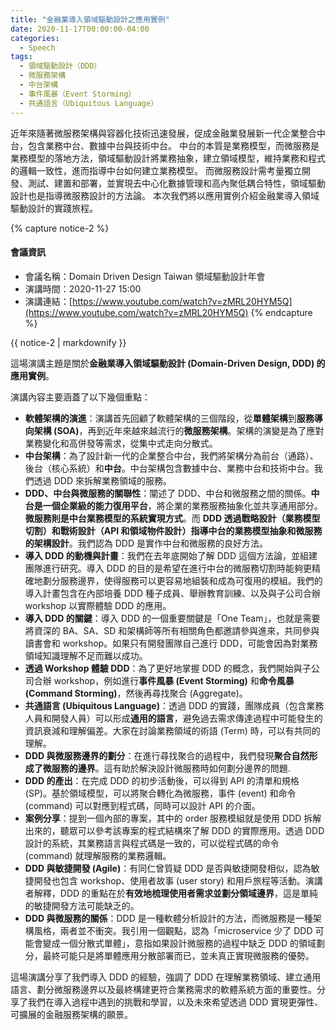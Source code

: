 ```yaml
---
title: "金融業導入領域驅動設計之應用實例"
date: 2020-11-17T00:00:00-04:00
categories:
  - Speech
tags:
  - 領域驅動設計（DDD）
  - 微服務架構
  - 中台架構
  - 事件風暴（Event Storming）
  - 共通語言（Ubiquitous Language）
---
```


近年來隨著微服務架構與容器化技術迅速發展，促成金融業發展新一代企業整合中台，包含業務中台、數據中台與技術中台。 中台的本質是業務模型，而微服務是業務模型的落地方法，領域驅動設計將業務抽象，建立領域模型，維持業務和程式的邏輯一致性，進而指導中台如何建立業務模型。 而微服務設計需考量獨立開發、測試、建置和部署，並實現去中心化數據管理和高內聚低耦合特性，領域驅動設計也是指導微服務設計的方法論。 本次我們將以應用實例介紹金融業導入領域驅動設計的實踐旅程。

{% capture notice-2 %}
#### 會議資訊

* 會議名稱：Domain Driven Design Taiwan 領域驅動設計年會
* 演講時間：2020-11-27 15:00
* 演講連結：[https://www.youtube.com/watch?v=zMRL20HYM5Q](https://www.youtube.com/watch?v=zMRL20HYM5Q)
  {% endcapture %}

<div class="notice">{{ notice-2 | markdownify }}</div>



這場演講主題是關於**金融業導入領域驅動設計 (Domain-Driven Design, DDD) 的應用實例**。

演講內容主要涵蓋了以下幾個重點：

- **軟體架構的演進**：演講首先回顧了軟體架構的三個階段，從**單體架構**到**服務導向架構 (SOA)**，再到近年來越來越流行的**微服務架構**。架構的演變是為了應對業務變化和高併發等需求，從集中式走向分散式。
- **中台架構**：為了設計新一代的企業整合中台，我們將架構分為前台（通路）、後台（核心系統）和**中台**。中台架構包含數據中台、業務中台和技術中台。我們透過 DDD 來拆解業務領域的服務。
- **DDD、中台與微服務的關聯性**：闡述了 DDD、中台和微服務之間的關係。**中台是一個企業級的能力復用平台**，將企業的業務服務抽象化並共享通用部分。**微服務則是中台業務模型的系統實現方式**。而 **DDD 透過戰略設計（業務模型切割）和戰術設計（API 和領域物件設計）指導中台的業務模型抽象和微服務的架構設計**。我們認為 DDD 是實作中台和微服務的良好方法。
- **導入 DDD 的動機與計畫**：我們在去年底開始了解 DDD 這個方法論，並組建團隊進行研究。導入 DDD 的目的是希望在進行中台的微服務切割時能夠更精確地劃分服務邊界，使得服務可以更容易地組裝和成為可復用的模組。我們的導入計畫包含在內部培養 DDD 種子成員、舉辦教育訓練、以及與子公司合辦 workshop 以實際體驗 DDD 的應用。
- **導入 DDD 的關鍵**：導入 DDD 的一個重要關鍵是「One Team」，也就是需要將資深的 BA、SA、SD 和架構師等所有相關角色都邀請參與進來，共同參與讀書會和 workshop。如果只有開發團隊自己進行 DDD，可能會因為對業務領域知識理解不足而難以成功。
- **透過 Workshop 體驗 DDD**：為了更好地掌握 DDD 的概念，我們開始與子公司合辦 workshop，例如進行**事件風暴 (Event Storming)** 和**命令風暴 (Command Storming)**，然後再尋找聚合 (Aggregate)。
- **共通語言 (Ubiquitous Language)**：透過 DDD 的實踐，團隊成員（包含業務人員和開發人員）可以形成**通用的語言**，避免過去需求傳達過程中可能發生的資訊衰減和理解偏差。大家在討論業務領域的術語 (Term) 時，可以有共同的理解。
- **DDD 與微服務邊界的劃分**：在進行尋找聚合的過程中，我們發現**聚合自然形成了微服務的邊界**。這有助於解決設計微服務時如何劃分邊界的問題.
- **DDD 的產出**：在完成 DDD 的初步活動後，可以得到 API 的清單和規格 (SP)。基於領域模型，可以將聚合轉化為微服務，事件 (event) 和命令 (command) 可以對應到程式碼，同時可以設計 API 的介面。
- **案例分享**：提到一個內部的專案，其中的 order 服務模組就是使用 DDD 拆解出來的，聽眾可以參考該專案的程式結構來了解 DDD 的實際應用。透過 DDD 設計的系統，其業務語言與程式碼是一致的，可以從程式碼的命令 (command) 就理解服務的業務邏輯。
- **DDD 與敏捷開發 (Agile)**：有同仁曾質疑 DDD 是否與敏捷開發相似，認為敏捷開發也包含 workshop、使用者故事 (user story) 和用戶旅程等活動。演講者解釋，DDD 的重點在於**有效地梳理使用者需求並劃分領域邊界**，這是單純的敏捷開發方法可能缺乏的。
- **DDD 與微服務的關係**：DDD 是一種軟體分析設計的方法，而微服務是一種架構風格，兩者並不衝突。我引用一個觀點，認為「microservice 少了 DDD 可能會變成一個分散式單體」，意指如果設計微服務的過程中缺乏 DDD 的領域劃分，最終可能只是將單體應用分散部署而已，並未真正實現微服務的優勢。

這場演講分享了我們導入 DDD 的經驗，強調了 DDD 在理解業務領域、建立通用語言、劃分微服務邊界以及最終構建更符合業務需求的軟體系統方面的重要性。分享了我們在導入過程中遇到的挑戰和學習，以及未來希望透過 DDD 實現更彈性、可擴展的金融服務架構的願景。

